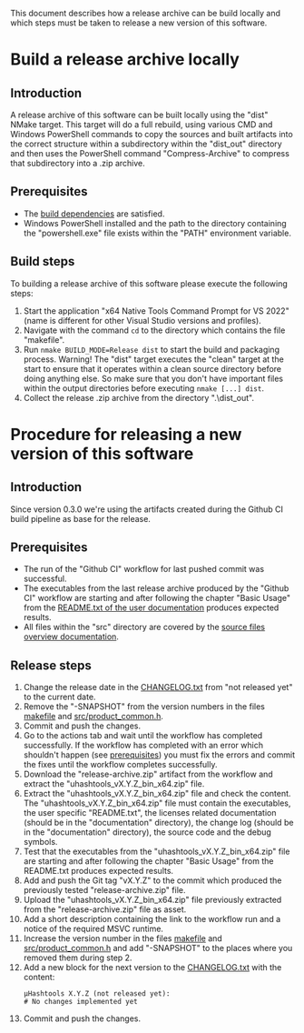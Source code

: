 <!--
SPDX-FileCopyrightText: 2024-2025 Marcel Gosmann <thafiredragonofdeath@gmail.com>
SPDX-License-Identifier: CC0-1.0
-->

This document describes how a release archive can be build locally and which steps
must be taken to release a new version of this software.

# Build a release archive locally
## Introduction
A release archive of this software can be built locally using the "dist" NMake
target. This target will do a full rebuild, using various CMD and Windows
PowerShell commands to copy the sources and built artifacts into the correct
structure within a subdirectory within the "dist_out" directory and then uses
the PowerShell command "Compress-Archive" to compress that subdirectory into
a .zip archive.

## Prerequisites
* The [build dependencies](/README.md#build-dependencies)
  are satisfied.
* Windows PowerShell installed and the path to the directory containing the
  "powershell.exe" file exists within the "PATH" environment variable.
## Build steps
To building a release archive of this software please execute the following steps:
1. Start the application "x64 Native Tools Command Prompt for VS 2022" (name is
   different for other Visual Studio versions and profiles).
2. Navigate with the command `cd` to the directory which contains the file "makefile".
3. Run `nmake BUILD_MODE=Release dist` to start the build and packaging process.
   Warning! The "dist" target executes the "clean" target at the
   start to ensure that it operates within a clean source directory
   before doing anything else. So make sure that you don't have
   important files within the output directories before executing
   `nmake [...] dist`.
4. Collect the release .zip archive from the directory ".\dist_out".

# Procedure for releasing a new version of this software
## Introduction
Since version 0.3.0 we're using the artifacts created during the Github CI
build pipeline as base for the release.

## Prerequisites
* The run of the "Github CI" workflow for last pushed commit was successful.
* The executables from the last release archive produced by the "Github CI" workflow
  are starting and after following the chapter "Basic Usage" from the
  [README.txt of the user documentation](../user_documentation/README.txt) produces expected
  results.
* All files within the "src" directory are covered by the
  [source files overview documentation](./source_files_overview.md).

## Release steps
1.  Change the release date in the [CHANGELOG.txt](/CHANGELOG.txt) from "not released yet"
    to the current date.
2.  Remove the "-SNAPSHOT" from the version numbers in the files [makefile](/makefile) and
    [src/product_common.h](/src/product_common.h).
3.  Commit and push the changes.
4.  Go to the actions tab and wait until the workflow has completed successfully.
    If the workflow has completed with an error which shouldn't happen (see
    [prerequisites](#prerequisites-1)) you must fix the errors and commit the fixes until
    the workflow completes successfully.
5.  Download the "release-archive.zip" artifact from the workflow and extract the
    "uhashtools_vX.Y.Z_bin_x64.zip" file.
6.  Extract the "uhashtools_vX.Y.Z_bin_x64.zip" file and check the content.
    The "uhashtools_vX.Y.Z_bin_x64.zip" file must contain the executables,
    the user specific "README.txt", the licenses related documentation (should be in the
    "documentation" directory), the change log (should be in the "documentation" directory),
    the source code and the debug symbols.
7.  Test that the executables from the "uhashtools_vX.Y.Z_bin_x64.zip" file are starting
    and after following the chapter "Basic Usage" from the README.txt produces expected
    results.
8.  Add and push the Git tag "vX.Y.Z" to the commit which produced the previously tested
    "release-archive.zip" file.
9.  Upload the "uhashtools_vX.Y.Z_bin_x64.zip" file previously extracted from the
    "release-archive.zip" file as asset.
10. Add a short description containing the link to the workflow run and a notice
    of the required MSVC runtime.
11. Increase the version number in the files [makefile](/makefile) and
    [src/product_common.h](/src/product_common.h) and add "-SNAPSHOT" to the places where
    you removed them during step 2.
12. Add a new block for the next version to the [CHANGELOG.txt](/CHANGELOG.txt) with the
    content:
    ```
    µHashtools X.Y.Z (not released yet):
    # No changes implemented yet
    ```
13. Commit and push the changes.